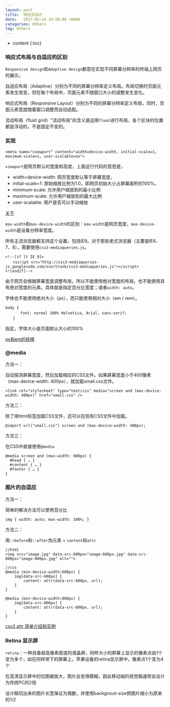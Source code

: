 ```yaml
---
layout: post
title:  响应式设计
date:   2017-02-14 19:58:00 +0800
categories: Others
tag: Others
---
```


* content
{:toc}


### 响应式布局与自适应的区别

`Responsive design`和`Adaptive design`都意在实现不同屏幕分辨率的终端上网页的展示。

自适应布局（Adaptive）分别为不同的屏幕分辨率定义布局。布局切换时页面元素发生改变，但在每个布局中，页面元素不随窗口大小的调整发生变化。

响应式布局（Responsive Layout）分别为不同的屏幕分辨率定义布局，同时，页面元素宽度随着窗口调整而自动适配。

流动布局（fluid grid）"流动布局"的含义是运用`float`进行布局，各个区块的位置都是浮动的，不是固定不变的。

### 实现

```
<meta name="viewport" content="width=device-width, initial-scale=1, maximum-scale=1, user-scalable=no">
```

`viewport`是网页默认的宽度和高度，上面这行代码的意思是，
- width=device-width: 网页宽度默认等于屏幕宽度，
- initial-scale=1: 原始缩放比例为1.0，即网页初始大小占屏幕面积的100%。
- minimum-scale: 允许用户缩放到的最小比例
- maximum-scale: 允许用户缩放到的最大比例
- user-scalable: 用户是否可以手动缩放

[关于<meta name="viewport">](http://blog.csdn.net/joyhen/article/details/43266927)

`max-width`和`max-device-width`的区别：`max-width`是网页宽度，`max-device-width`是设备分辨率宽度。

所有主流浏览器都支持这个设置，包括IE9。对于那些老式浏览器（主要是IE6、7、8），需要使用`css3-mediaqueries.js`。

```
<!--[if lt IE 9]>
　　<script src="http://css3-mediaqueries-js.googlecode.com/svn/trunk/css3-mediaqueries.js"></script>
<![endif]-->
```

由于网页会根据屏幕宽度调整布局，所以不能使用绝对宽度的布局，也不能使用具有绝对宽度的元素。具体就是指定百分比宽度；或者`width: auto`。

字体也不能使用绝对大小（px），而只能使用相对大小（em / rem）。

```
body {
　　　　font: normal 100% Helvetica, Arial, sans-serif;
　　}
```

指定，字体大小是页面默认大小的100%

[px和em的转换](http://pxtoem.com/)

### @media

方法一：

自动探测屏幕宽度，然后加载相应的CSS文件。如果屏幕宽度小于400像素（max-device-width: 400px），就加载small.css文件。

```
<link rel="stylesheet" type="text/css" media="screen and (max-device-width: 400px)" href="small.css" />
```

方法二：

除了用html标签加载CSS文件，还可以在现有CSS文件中加载。

```
@import url("small.css") screen and (max-device-width: 400px);
```

方法三：

在CSS中直接使用`@media`

```
@media screen and (max-width: 980px) {
  #head { … }
  #content { … }
  #footer { … }
}
```

### 图片的自适应

方法一：

简单的解决方法可以使用百分比

```
img { width: auto; max-width: 100%; }
```

方法二：

用`::before`和`::after`伪元素 + `content`和`attr`

```
//html 
<img src="image.jpg" data-src-600px="image-600px.jpg" data-src-800px="image-800px.jpg" alt="">

//css
@media (min-device-width:600px) {
    img[data-src-600px] {
        content: attr(data-src-600px, url);
    }
}

@media (min-device-width:800px) {
    img[data-src-800px] {
        content: attr(data-src-800px, url);
    }
}
```

[css3 attr 简单介绍和实例](https://segmentfault.com/a/1190000003032566)

### Retina 显示屏

`retina`：一种具备超高像素密度的液晶屏，同样大小的屏幕上显示的像素点由1个变为多个，如在同样带下的屏幕上，苹果设备的retina显示屏中，像素点1个变为4个

在高清显示屏中的位图被放大，图片会变得模糊，因此移动端的视觉稿通常会设计为传统PC的2倍

设计稿切出来的图片长宽保证为偶数，并使用backgroud-size把图片缩小为原来的1/2